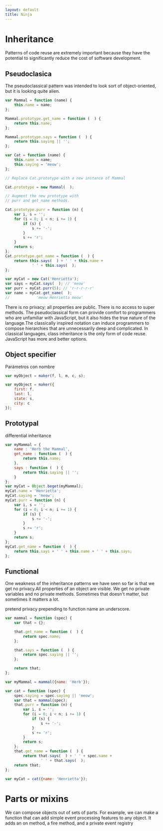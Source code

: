 ```yaml
---
layout: default
title: Ninja
---
```


# Inheritance

Patterns of code reuse are extremely important because they have the potential to significantly reduce the cost of software development.

## Pseudoclasica

The pseudoclassical pattern was intended to look sort of object-oriented, but it is looking quite alien.

```javascript
var Mammal = function (name) {
    this.name = name;
};

Mammal.prototype.get_name = function (  ) {
    return this.name;
};

Mammal.prototype.says = function (  ) {
    return this.saying || '';
};
```

```javascript
var Cat = function (name) {
    this.name = name;
    this.saying = 'meow';
};

// Replace Cat.prototype with a new instance of Mammal

Cat.prototype = new Mammal(  );

// Augment the new prototype with
// purr and get_name methods.

Cat.prototype.purr = function (n) {
    var i, s = '';
    for (i = 0; i < n; i += 1) {
        if (s) {
            s += '-';
        }
        s += 'r';
    }
    return s;
};
Cat.prototype.get_name = function (  ) {
    return this.says(  ) + ' ' + this.name +
            ' ' + this.says(  );
};

var myCat = new Cat('Henrietta');
var says = myCat.says(  ); // 'meow'
var purr = myCat.purr(5); // 'r-r-r-r-r'
var name = myCat.get_name(  );
//            'meow Henrietta meow'
```

There is no privacy; all properties are public. There is no access to super methods.
The pseudoclassical form can provide comfort to programmers who are unfamiliar with JavaScript, but it also hides the true nature of the language.The classically inspired notation can induce programmers to compose hierarchies that are unnecessarily deep and complicated.
In classical languages, class inheritance is the only form of code reuse. JavaScript has more and better options.

## Object specifier

Parámetros con nombre

```javascript
var myObject = maker(f, l, m, c, s);
```

```javascript
var myObject = maker({
    first: f,
    last: l,
    state: s,
    city: c
});
```

## Prototypal

differential inheritance

```javascript
var myMammal = {
    name : 'Herb the Mammal',
    get_name : function (  ) {
        return this.name;
    },
    says : function (  ) {
        return this.saying || '';
    }
};
var myCat = Object.beget(myMammal);
myCat.name = 'Henrietta';
myCat.saying = 'meow';
myCat.purr = function (n) {
    var i, s = '';
    for (i = 0; i < n; i += 1) {
        if (s) {
            s += '-';
        }
        s += 'r';
    }
    return s;
};
myCat.get_name = function (  ) {
    return this.says + ' ' + this.name + ' ' + this.says;
};
```

## Functional

One weakness of the inheritance patterns we have seen so far is that we get no privacy.All properties of an object are visible. We get no private variables and no private methods. Sometimes that doesn't matter, but sometimes it matters a lot.

pretend privacy prepending to function name an underscore.

```javascript
var mammal = function (spec) {
    var that = {};

    that.get_name = function (  ) {
        return spec.name;
    };

    that.says = function (  ) {
        return spec.saying || '';
    };

    return that;
};

var myMammal = mammal({name: 'Herb'});
```

```javascript
var cat = function (spec) {
    spec.saying = spec.saying || 'meow';
    var that = mammal(spec);
    that.purr = function (n) {
        var i, s = '';
        for (i = 0; i < n; i += 1) {
            if (s) {
                s += '-';
            }
            s += 'r';
        }
        return s;
    };
    that.get_name = function (  ) {
        return that.says(  ) + ' ' + spec.name +
                ' ' + that.says(  );
    return that;
};

var myCat = cat({name: 'Henrietta'});
```

# Parts or mixins

We can compose objects out of sets of parts. For example, we can make a function that can add simple event processing features to any object. It adds an on method, a fire method, and a private event registry
